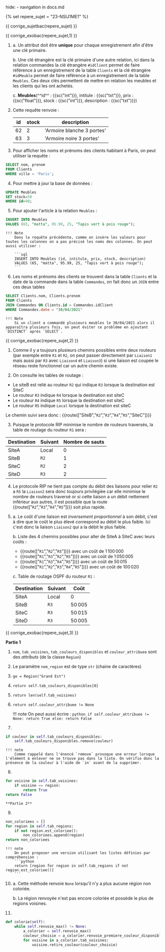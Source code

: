 hide: - navigation  in docs.md

{% set repere_sujet = "23-NSIJ1ME1" %}

{{ corrige_sujetbac(repere_sujet) }}


{{ corrige_exobac(repere_sujet,1) }}

1.  a. Un attribut doit être **unique** pour chaque enregistrement afin d'être une clé primaire.

    b. Une clé étrangère est la clé primaire d'une autre relation, ici dans la relation commandes la clé étrangère `#idClient` permet de faire référence à un enregistrement de la table `Clients` et la clé étrangère `#idMeuble` permet de faire référence à un enregistrement de la table `Meubles`. Ces deux clés permettent de mettre en relation les meubles et les clients qui les ont achetés.

    c. **Meubles**(^^id^^ : {{sc("int")}}, intitule : {{sc("txt")}}, prix : {{sc("float")}}, stock : {{sc("int")}}, description : {{sc("txt")}})

2. Cette requête renvoie :

    | id | stock | description |
    |----|-------|-------------|
    |62  | 2     | 'Armoire blanche 3 portes' |
    |63  | 3     | 'Armoire noire 3 portes' |

3. Pour afficher les noms et prénoms des clients habitant à Paris, on peut utiliser la requête :
```sql
SELECT nom, prenom
FROM Clients 
WHERE ville = 'Paris';
```

4. Pour mettre à jour la base de données :
```sql
UPDATE Meubles
SET stock=50
WHERE id=98;
```

5. Pour ajouter l'article à la relation `Meubles` :
```sql
INSERT INTO Meubles
VALUES (65, "matta", 95.99, 25, "Tapis vert à pois rouge");
```

    !!! Note
        Dans la requête précédente, comme on insère les valeurs pour toutes les colonnes on a pas précisé les noms des colonnes. On peut aussi utiliser :

        ```sql
        INSERT INTO Meubles (id, intitule, prix, stock, description)
        VALUES (65, "matta", 95.99, 25, "Tapis vert à pois rouge");
        ```

6. Les noms et prénoms des clients se trouvent dans la table `Clients` et la date de la commande dans la table `Commandes`, on fait donc un `JOIN` entre ces deux tables 
```sql
SELECT Clients.nom, Clients.prenom
FROM Clients
JOIN Commandes ON Clients.id = Commandes.idClient
WHERE Commandes.date = "30/04/2021"
```

    !!! Note
        Si un client a commandé plusieurs meubles le 30/04/2021 alors il apparaîtra plusieurs fois, on peut éviter ce problème en ajoutant `DISTINCT` après `SELECT`.

{{ corrige_exobac(repere_sujet,2) }}

1. Comme il y a toujours plusieurs chemins possibles entre deux routeurs (par exemple entre `R1` et `R2`, on peut passer directement par  `Liaison1` mais aussi par `R3` avec `Liaison4` et `Liaison3`)  si une liaison est coupée le réseau reste fonctionnel car un autre chemin existe.

2. On consulte les tables de routage :
* Le siteB est relié au routeur `R2` qui indique `R3` lorsque la destination est SiteC
* Le routeur `R3` indique `R4` lorsque la destination est siteC
* Le routeur `R4` indique `R5` lorsque la destination est siteC
* Le routeur `R5` indique `Local` lorsque la destination est siteC

Le chemin suivi sera donc : {{route(["SiteB","`R2`","`R3`","`R4`","`R5`","SiteC"])}}

3. Puisque le protocole RIP minimise le nombre de routeurs traversés, la table de routage du routeur `R1` sera : 

| Destination  | Suivant | Nombre de sauts |
|--------------|---------|-----------------|
| SiteA        | Local   | 0               |
| SiteB        | `R2`    | 1               |
| SiteC        | `R2`    | 2               |
| SiteD        | `R3`    | 2               |

4. Le protocole RIP ne tient pas compte du débit des liaisons pour relier `R2` a `R5` la `Liaison2` sera donc toujours privilégiée car elle minimise le nombre de routeurs traversé or si cette liaison a un débit nettement inférieur aux autres, il est possible que la route {{route(["`R2`","`R3`","`R4`","`R5`"])}} soit plus rapide.

5.  a. Le coût d'une liaison est *inversement proportionnel* à son débit, c'est à dire que  le coût le plus élevé correspond au débit le plus faible. Ici c'est donc la liaison `Liaison2` qui a la débit le plus faible.

    b. Liste des 4 chemins possibles pour aller de SiteA à SiteC avec leurs coûts :

    * {{route(["`R1`","`R2`","`R5`"])}} avec un coût de $1\,100\,000$
    * {{route(["`R1`","`R3`","`R2`","`R5`"])}} avec un coût de $1\,050\,005$
    * {{route(["`R1`","`R3`","`R4`","`R5`"])}} avec un coût de $50\,015$
    * {{route(["`R1`","`R2`","`R3`","`R4`","`R5`"])}} avec un coût de $100\,020$

    c. Table de routage OSPF du routeur `R1` :

    | Destination  | Suivant | Coût |
    |--------------|---------|-----------------|
    | SiteA        | Local   | 0               |
    | SiteB        | `R3`    | $50\,005$        |
    | SiteC        | `R3`    | $50\,015$       |
    | SiteD        | `R3`    | $50\,005$        |




{{ corrige_exobac(repere_sujet,3) }}

**Partie 1**

1. `nom`, `tab_voisines`, `tab_couleurs_disponibles` et `couleur_attribuee`  sont des *attributs* (de la classe `Region`)

2. Le paramètre `nom_region` est de type `str` (chaine de caractères)

3. `ge = Region("Grand Est")`

4. `return self.tab_couleurs_disponibles[0]`

5. `return len(self.tab_voisines)`

6. `return self.couleur_attribuee != None`

    !!! note
        On peut aussi écrire :
        ```python
        if self.couleur_attribuee != None:
            return True
        else:
            return False
        ```

7. 
```python
if couleur in self.tab_couleurs_disponibles:
    self.tab_couleurs_disponibles.remove(couleur)
```

    !!! note
        Comme rappelé dans l'énoncé `remove` provoque une erreur lorsque l'élément à enlever ne se trouve pas dans la liste. On vérifie donc la présence de la couleur à l'aide de `in` avant de la supprimer.

8. 
```python
for voisine in self.tab_voisines:
    if voisine == region:
        return True
return False
```

    **Partie 2**

9. 
```python
non_coloriees = []
for region in self.tab_regions:
    if not region.est_coloriee():
        non_coloriees.append(region)
return non_coloriees
```

    !!! note
        On peut proposer une version utilisant les listes définies par compréhension :
        ```python
        return [region for region in self.tab_regions if not region.est_coloriee()]
        ```

10. a. Cette méthode renvoie `None` lorsqu'il n'y a plus aucune région non coloriée.

    b. La région renvoyée n'est pas encore coloriée et possède le plus de regions voisines.

11. 
```python
def colorie(self):
    while self.renvoie_max() != None:
        a_colorier = self.renvoie_max()
        couleur_choisie = a_colorier.renvoie_premiere_couleur_disponible()
        for voisine in a_colorier.tab_voisines:
            voisine.retire_couleur(couleur_choisie)
```